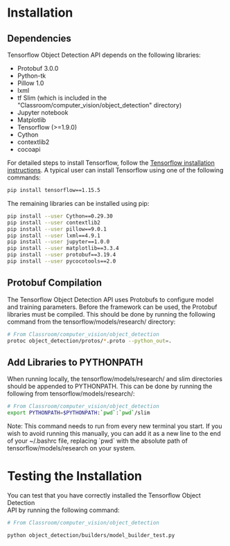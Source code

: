# Installation

## Dependencies

Tensorflow Object Detection API depends on the following libraries:

*   Protobuf 3.0.0
*   Python-tk
*   Pillow 1.0
*   lxml
*   tf Slim (which is included in the "Classroom/computer_vision/object_detection" directory)
*   Jupyter notebook
*   Matplotlib
*   Tensorflow (>=1.9.0)
*   Cython
*   contextlib2
*   cocoapi

For detailed steps to install Tensorflow, follow the [Tensorflow installation
instructions](https://www.tensorflow.org/install/). A typical user can install
Tensorflow using one of the following commands:

``` bash
pip install tensorflow==1.15.5
```

The remaining libraries can be installed using pip:

``` bash
pip install --user Cython==0.29.30
pip install --user contextlib2
pip install --user pillow==9.0.1
pip install --user lxml==4.9.1
pip install --user jupyter==1.0.0
pip install --user matplotlib==3.3.4
pip install --user protobuf==3.19.4
pip install --user pycocotools==2.0
```


## Protobuf Compilation

The Tensorflow Object Detection API uses Protobufs to configure model and
training parameters. Before the framework can be used, the Protobuf libraries
must be compiled. This should be done by running the following command from
the tensorflow/models/research/ directory:


``` bash
# From Classroom/computer_vision/object_detection
protoc object_detection/protos/*.proto --python_out=.
```

## Add Libraries to PYTHONPATH

When running locally, the tensorflow/models/research/ and slim directories
should be appended to PYTHONPATH. This can be done by running the following from
tensorflow/models/research/:


``` bash
# From Classroom/computer_vision/object_detection
export PYTHONPATH=$PYTHONPATH:`pwd`:`pwd`/slim
```

Note: This command needs to run from every new terminal you start. If you wish
to avoid running this manually, you can add it as a new line to the end of your
~/.bashrc file, replacing \`pwd\` with the absolute path of
tensorflow/models/research on your system.

# Testing the Installation

You can test that you have correctly installed the Tensorflow Object Detection\
API by running the following command:

```bash
# From Classroom/computer_vision/object_detection

python object_detection/builders/model_builder_test.py
```
